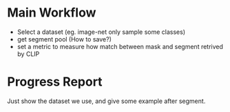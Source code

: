 
# Main Workflow

* Select a dataset (eg. image-net only sample some classes)
* get segment pool (How to save?)
* set a metric to measure how match between mask and segment retrived by CLIP


# Progress Report

Just show the dataset we use, and give some example after segment.
